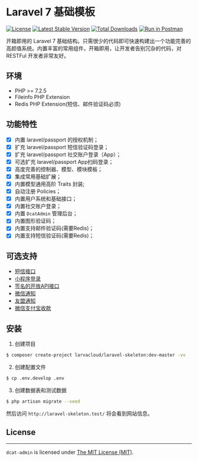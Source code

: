 # Laravel 7 基础模板

[![License](https://poser.pugx.org/larvacloud/laravel-skeleton/license.svg)](https://packagist.org/packages/larvacloud/laravel-skeleton)
[![Latest Stable Version](https://poser.pugx.org/larvacloud/laravel-skeleton/v/stable.png)](https://packagist.org/packages/larvacloud/laravel-skeleton)
[![Total Downloads](https://poser.pugx.org/larvacloud/laravel-skeleton/downloads.png)](https://packagist.org/packages/larvacloud/laravel-skeleton)
[![Run in Postman](https://run.pstmn.io/button.svg)](https://app.getpostman.com/run-collection/5e5655b5100a1eafc2f6)

开箱即用的 Laravel 7 基础结构。只需很少的代码即可快速构建出一个功能完善的高颜值系统。内置丰富的常用组件，开箱即用，让开发者告别冗杂的代码，对 RESTFul 开发者非常友好。

## 环境
 - PHP >= 7.2.5
 - Fileinfo PHP Extension
 - Redis PHP Extension(短信、邮件验证码必须)
 
## 功能特性
- [x] 内置 laravel/passport 的授权机制；
- [x] 扩充 laravel/passport 短信验证码登录；
- [x] 扩充 laravel/passport 社交账户登录（App）；
- [x] 可选扩充 laravel/passport App扫码登录；
- [x] 高度完善的控制器、模型、模块模板；
- [x] 集成常用基础扩展；
- [x] 内置模型通用高阶 Traits 封装;
- [x] 自动注册 Policies；
- [x] 内置用户系统和基础接口；
- [x] 内置社交账户登录；
- [x] 内置 `DcatAdmin` 管理后台；
- [x] 内置图形验证码；
- [x] 内置支持邮件验证码(需要Redis)；
- [x] 内置支持短信验证码(需要Redis)；

## 可选支持

- [短信接口](https://github.com/larvacent/laravel-sms)
- [小程序登录](https://github.com/larvacent/laravel-passport-miniprogram)
- [签名的开放API接口](https://github.com/larvacent/laravel-auth-signature-guard)
- [微信通知](https://github.com/larvacent/laravel-wechat-notification-channel)
- [友盟通知](https://github.com/larvacent/laravel-umeng-notification-channel)
- [微信支付宝收款](https://github.com/larvacent/laravel-transaction)
 
## 安装

1. 创建项目

```bash
$ composer create-project larvacloud/laravel-skeleton:dev-master -vv
```


2. 创建配置文件

```bash
$ cp .env.develop .env
```

3. 创建数据表和测试数据

```bash
$ php artisan migrate --seed
```

然后访问 `http://laravel-skeleton.test/` 将会看到网站信息。 

## License
------------
`dcat-admin` is licensed under [The MIT License (MIT)](LICENSE).
